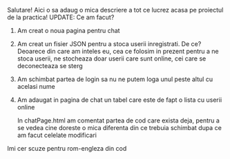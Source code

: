 Salutare! Aici o sa adaug o mica descriere a tot ce lucrez acasa pe proiectul de la practica! 
UPDATE:
Ce am facut?
1. Am creat o noua pagina pentru chat
2. Am creat un fisier JSON pentru a stoca userii inregistrati. De ce? Deoarece din care am inteles eu, cea ce folosim in prezent pentru a ne stoca userii,
ne stocheaza doar userii care sunt online, cei care se deconecteaza se sterg
3. Am schimbat partea de login sa nu ne putem loga unul peste altul cu acelasi nume
4. Am adaugat in pagina de chat un tabel care este de fapt o lista cu userii online

   In chatPage.html am comentat partea de cod care exista deja, pentru a se vedea cine doreste o mica diferenta din ce trebuia schimbat dupa ce am facut celelate modificari

  Imi cer scuze pentru rom-engleza din cod
